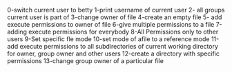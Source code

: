 0-switch current user to betty
1-print username of current user
2- all groups current user is part of 
3-change owner of file
4-create an empty file
5- add execute permissions to owner of file
6-give multiple permissions to a file
7-adding execute permissions for everybody
8-All Permissions only to other users
9-Set specific fle mode
10-set mode of afile to a reference mode
11-add execute permissions to all subdirectories of current working directory for owner, group owner and other users
12-create a directory with specific permissions
13-change group owner of a particular file
